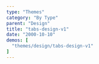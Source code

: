 ```yaml
---
type: "Themes"
category: "By Type"
parent: "Design"
title: "tabs-design-v1"
date: "2000-10-10"
demos: [
  "themes/design/tabs-design-v1"
]
---
```

